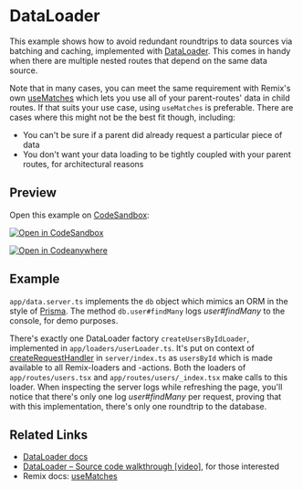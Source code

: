 # DataLoader

This example shows how to avoid redundant roundtrips to data sources via batching and caching, implemented with [DataLoader](https://github.com/graphql/dataloader). This comes in handy when there are multiple nested routes that depend on the same data source.

Note that in many cases, you can meet the same requirement with Remix's own [useMatches](https://remix.run/hooks/use-matches) which lets you use all of your parent-routes' data in child routes. If that suits your use case, using `useMatches` is preferable. There are cases where this might not be the best fit though, including:

- You can't be sure if a parent did already request a particular piece of data
- You don't want your data loading to be tightly coupled with your parent routes, for architectural reasons

## Preview

Open this example on [CodeSandbox](https://codesandbox.com):

[![Open in CodeSandbox](https://codesandbox.io/static/img/play-codesandbox.svg)](https://codesandbox.io/s/github/remix-run/examples/tree/main/dataloader)

[![Open in Codeanywhere](https://codeanywhere.com/img/open-in-codeanywhere-btn.svg)](https://app.codeanywhere.com/#https://github.com/remix-run/examples)

## Example

`app/data.server.ts` implements the `db` object which mimics an ORM in the style of [Prisma](https://www.prisma.io/). The method `db.user#findMany` logs _user#findMany_ to the console, for demo purposes.

There's exactly one DataLoader factory `createUsersByIdLoader`, implemented in `app/loaders/userLoader.ts`. It's put on context of [createRequestHandler](https://remix.run/other-api/adapter#createrequesthandler) in `server/index.ts` as `usersById` which is made available to all Remix-loaders and -actions. Both the loaders of `app/routes/users.tsx` and `app/routes/users/_index.tsx` make calls to this loader. When inspecting the server logs while refreshing the page, you'll notice that there's only one log _user#findMany_ per request, proving that with this implementation, there's only one roundtrip to the database.

## Related Links

- [DataLoader docs](https://github.com/graphql/dataloader)
- [DataLoader – Source code walkthrough [video]](https://youtu.be/OQTnXNCDywA), for those interested
- Remix docs: [useMatches](https://remix.run/hooks/use-matches)
